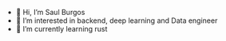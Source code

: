 - 👋 Hi, I’m Saul Burgos
- 👀 I’m interested in backend, deep learning and Data engineer
- 🌱 I’m currently learning rust


<!---
Osmait/Osmait is a ✨ special ✨ repository because its `README.md` (this file) appears on your GitHub profile.
You can click the Preview link to take a look at your changes.
--->

